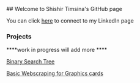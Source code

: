 <br>
<br>
<br>
## Welcome to Shishir Timsina's GitHub page<br>


You can click [here][1] to connect to my LinkedIn page



### Projects

****work in progress will add more ****

[Binary Search Tree](https://github.com/sht99/BinarySearchTree)

[Basic Webscraping for Graphics cards](https://github.com/sht99/Webscraping2)



[1]: <https://www.linkedin.com/in/shishir-timsina-03466018a>
